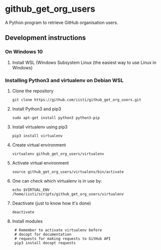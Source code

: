 # github_get_org_users
A Python program to retrieve GitHub organisation users.

## Development instructions
### On Windows 10
1. Install WSL (Windows Subsystem Linux (the easiest way to use Linux in Windows)

### Installing Python3 and virtualenv on Debian WSL
1. Clone the repository
       
       git clone https://github.com/iisti/github_get_org_users.git
1. Install Python3 and pip3

       sudo apt-get install python3 python3-pip
1. Install virtualenv using pip3

       pip3 install virtualenv
1. Create virtual environment

       virtualenv github_get_org_users/virtualenv
1. Activate virtual environment

       source github_get_org_users/virtualenv/bin/activate
1. One can check which virtualenv is in use by:

       echo $VIRTUAL_ENV
       /home/iisti/scripts/github_get_org_users/virtualenv
1. Deactivate (just to know how it's done)

       deactivate
       
1. Install modules
        
        # Remember to activate virtualenv before
        # docopt for documentation
        # requests for making requests to GitHub API
        pip3 install docopt requests

